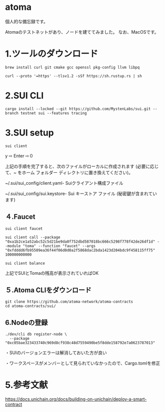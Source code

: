 # atoma

個人的な備忘録です。

Atomaのテストネットがあり、ノードを建ててみました。
なお、MacOSです。

# 1.ツールのダウンロード
```
brew install curl git cmake gcc openssl pkg-config llvm libpq
```
```
curl --proto '=https' --tlsv1.2 -sSf https://sh.rustup.rs | sh
```

# 2.SUI CLI
```
cargo install --locked --git https://github.com/MystenLabs/sui.git --branch testnet sui --features tracing
```


# 3.SUI  setup
```
sui client
```
 y ⇨ Enter ⇨０

 上記の手順を完了すると、次のファイルがローカルに作成されます (必要に応じて、~ をホーム フォルダー ディレクトリに置き換えてください)。

~/.sui/sui_config/client.yaml- Suiクライアント構成ファイル

~/.sui/sui_config/sui.keystore- Sui キーストア ファイル (秘密鍵が含まれています)


## ４.Faucet
```
sui client faucet
```
```
sui client call --package "0xa1b2ce1a52abc52c5d21be9da0f752dbd587018bc666c5298f778f42de26df1d" --module "toma" --function "faucet" --args "0xfdddd6fb95509ea36f44f06d0d0a2f5868dac2bda1423d204bdc9f458115ff75" 100000000000
```
```
sui client balance
```
上記でSUIとTomaの残高が表示されていればOK

## ５.Atoma CLIをダウンロード
```
git clone https://github.com/atoma-network/atoma-contracts
cd atoma-contracts/sui/
```
## 6.Nodeの登録
```
./dev/cli db register-node \
  --package "0xc05bae323433740c969d8cf938c48d7559490be5f8dde158792e7a0623787013"
```
・SUIのバージョンエラーは解消しておいた方が良い

・ワークスペースがメンバーとして見られていなかったので、Cargo.tomlを修正

# 5.参考文献
<https://docs.unichain.org/docs/building-on-unichain/deploy-a-smart-contract>
